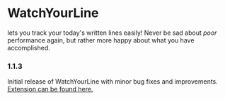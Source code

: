 # WatchYourLine

lets you track your today's written lines easily! Never be sad about _poor_ performance again, but rather more happy about what you have accomplished.

### 1.1.3

Initial release of WatchYourLine with minor bug fixes and improvements.
[Extension can be found here.](https://marketplace.visualstudio.com/items?itemName=DavidEliasChrisKopczynski.watch-your-line)
